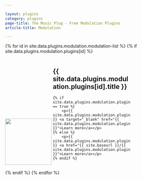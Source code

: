 ```yaml
---

layout: plugins
category: plugins
page-title: The Music Plug - Free Modulation Plugins
article-title: Modulation

---
```


<link rel="stylesheet" href="{{ site.baseurl }}/css/link-cards.css">

<div class="cards">

{% for id in site.data.plugins.modulation.modulation-list %}
{% if site.data.plugins.modulation.plugins[id] %}

<section class="row">
<div class="col s12 m3 l2" style="display: inline-block">
<img style="width: 150px; height: 150px; object-fit: contain" src="{{ site.baseurl }}/images/{{ site.data.plugins.modulation.plugins[id].image }}" />
</div>
<div class="col s12 m9 l10" style="display: inline-block; width: 50%;">
	<h1>{{ site.data.plugins.modulation.plugins[id].title }}</h1>
	
	{% if site.data.plugins.modulation.plugins[id].external == true %}
		<p>{{ site.data.plugins.modulation.plugins[id].description }} <a target="_blank" href="{{ site.data.plugins.modulation.plugins[id].url }}">Learn more</a></p>
	{% else %}
		<p>{{ site.data.plugins.modulation.plugins[id].description }} <a href="{{ site.baseurl }}/{{ site.data.plugins.modulation.plugins[id].url }}">Learn more</a></p>
	{% endif %}
</div>
</section>

{% endif %}
{% endfor %}
</div>